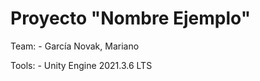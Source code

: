 # Proyecto "Nombre Ejemplo"

Team:
    - García Novak, Mariano

Tools:
    - Unity Engine 2021.3.6 LTS


